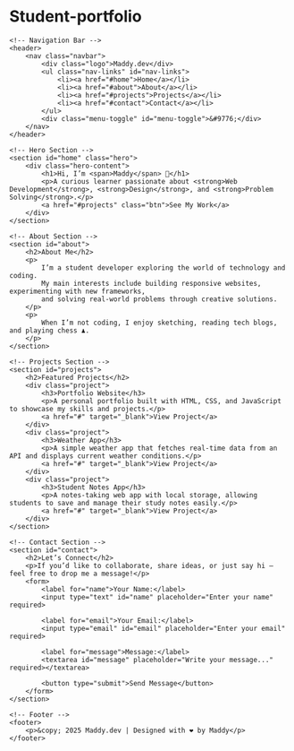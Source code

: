 # Student-portfolio
<!DOCTYPE html>
<html lang="en">
<head>
    <meta charset="UTF-8">
    <meta name="viewport" content="width=device-width, initial-scale=1.0">
    <title>Maddy | Portfolio</title>
    <link rel="stylesheet" href="style.css">
    <script defer src="script.js"></script>
</head>
<body>

    <!-- Navigation Bar -->
    <header>
        <nav class="navbar">
            <div class="logo">Maddy.dev</div>
            <ul class="nav-links" id="nav-links">
                <li><a href="#home">Home</a></li>
                <li><a href="#about">About</a></li>
                <li><a href="#projects">Projects</a></li>
                <li><a href="#contact">Contact</a></li>
            </ul>
            <div class="menu-toggle" id="menu-toggle">&#9776;</div>
        </nav>
    </header>

    <!-- Hero Section -->
    <section id="home" class="hero">
        <div class="hero-content">
            <h1>Hi, I’m <span>Maddy</span> 👋</h1>
            <p>A curious learner passionate about <strong>Web Development</strong>, <strong>Design</strong>, and <strong>Problem Solving</strong>.</p>
            <a href="#projects" class="btn">See My Work</a>
        </div>
    </section>

    <!-- About Section -->
    <section id="about">
        <h2>About Me</h2>
        <p>
            I’m a student developer exploring the world of technology and coding.  
            My main interests include building responsive websites, experimenting with new frameworks,  
            and solving real-world problems through creative solutions.
        </p>
        <p>
            When I’m not coding, I enjoy sketching, reading tech blogs, and playing chess ♟️.
        </p>
    </section>

    <!-- Projects Section -->
    <section id="projects">
        <h2>Featured Projects</h2>
        <div class="project">
            <h3>Portfolio Website</h3>
            <p>A personal portfolio built with HTML, CSS, and JavaScript to showcase my skills and projects.</p>
            <a href="#" target="_blank">View Project</a>
        </div>
        <div class="project">
            <h3>Weather App</h3>
            <p>A simple weather app that fetches real-time data from an API and displays current weather conditions.</p>
            <a href="#" target="_blank">View Project</a>
        </div>
        <div class="project">
            <h3>Student Notes App</h3>
            <p>A notes-taking web app with local storage, allowing students to save and manage their study notes easily.</p>
            <a href="#" target="_blank">View Project</a>
        </div>
    </section>

    <!-- Contact Section -->
    <section id="contact">
        <h2>Let’s Connect</h2>
        <p>If you’d like to collaborate, share ideas, or just say hi — feel free to drop me a message!</p>
        <form>
            <label for="name">Your Name:</label>
            <input type="text" id="name" placeholder="Enter your name" required>
            
            <label for="email">Your Email:</label>
            <input type="email" id="email" placeholder="Enter your email" required>
            
            <label for="message">Message:</label>
            <textarea id="message" placeholder="Write your message..." required></textarea>
            
            <button type="submit">Send Message</button>
        </form>
    </section>

    <!-- Footer -->
    <footer>
        <p>&copy; 2025 Maddy.dev | Designed with ❤️ by Maddy</p>
    </footer>

</body>
</html>
